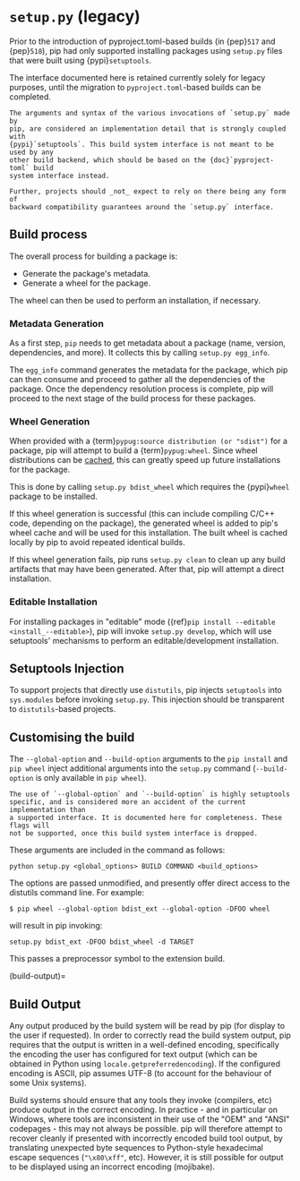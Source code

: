 # `setup.py` (legacy)

Prior to the introduction of pyproject.toml-based builds (in {pep}`517` and
{pep}`518`), pip had only supported installing packages using `setup.py` files
that were built using {pypi}`setuptools`.

The interface documented here is retained currently solely for legacy purposes,
until the migration to `pyproject.toml`-based builds can be completed.

```{caution}
The arguments and syntax of the various invocations of `setup.py` made by
pip, are considered an implementation detail that is strongly coupled with
{pypi}`setuptools`. This build system interface is not meant to be used by any
other build backend, which should be based on the {doc}`pyproject-toml` build
system interface instead.

Further, projects should _not_ expect to rely on there being any form of
backward compatibility guarantees around the `setup.py` interface.
```

## Build process

The overall process for building a package is:

- Generate the package's metadata.
- Generate a wheel for the package.

The wheel can then be used to perform an installation, if necessary.

### Metadata Generation

As a first step, `pip` needs to get metadata about a package (name, version,
dependencies, and more). It collects this by calling `setup.py egg_info`.

The `egg_info` command generates the metadata for the package, which pip can
then consume and proceed to gather all the dependencies of the package. Once
the dependency resolution process is complete, pip will proceed to the next
stage of the build process for these packages.

### Wheel Generation

When provided with a {term}`pypug:source distribution (or "sdist")` for a
package, pip will attempt to build a {term}`pypug:wheel`. Since wheel
distributions can be [cached](wheel-caching), this can greatly speed up future
installations for the package.

This is done by calling `setup.py bdist_wheel` which requires the {pypi}`wheel`
package to be installed.

If this wheel generation is successful (this can include compiling C/C++ code,
depending on the package), the generated wheel is added to pip's wheel cache
and will be used for this installation. The built wheel is cached locally
by pip to avoid repeated identical builds.

If this wheel generation fails, pip runs `setup.py clean` to clean up any build
artifacts that may have been generated. After that, pip will attempt a direct
installation.

### Editable Installation

For installing packages in "editable" mode
({ref}`pip install --editable <install_--editable>`), pip will invoke
`setup.py develop`, which will use setuptools' mechanisms to perform an
editable/development installation.

## Setuptools Injection

To support projects that directly use `distutils`, pip injects `setuptools` into
`sys.modules` before invoking `setup.py`. This injection should be transparent
to `distutils`-based projects.

## Customising the build

The `--global-option` and `--build-option` arguments to the `pip install`
and `pip wheel` inject additional arguments into the `setup.py` command
(`--build-option` is only available in `pip wheel`).

```{attention}
The use of `--global-option` and `--build-option` is highly setuptools
specific, and is considered more an accident of the current implementation than
a supported interface. It is documented here for completeness. These flags will
not be supported, once this build system interface is dropped.
```

These arguments are included in the command as follows:

```
python setup.py <global_options> BUILD COMMAND <build_options>
```

The options are passed unmodified, and presently offer direct access to the
distutils command line. For example:

```{pip-cli}
$ pip wheel --global-option bdist_ext --global-option -DFOO wheel
```

will result in pip invoking:

```
setup.py bdist_ext -DFOO bdist_wheel -d TARGET
```

This passes a preprocessor symbol to the extension build.

(build-output)=

## Build Output

Any output produced by the build system will be read by pip (for display to the
user if requested). In order to correctly read the build system output, pip
requires that the output is written in a well-defined encoding, specifically
the encoding the user has configured for text output (which can be obtained in
Python using `locale.getpreferredencoding`). If the configured encoding is
ASCII, pip assumes UTF-8 (to account for the behaviour of some Unix systems).

Build systems should ensure that any tools they invoke (compilers, etc) produce
output in the correct encoding. In practice - and in particular on Windows,
where tools are inconsistent in their use of the "OEM" and "ANSI" codepages -
this may not always be possible. pip will therefore attempt to recover cleanly
if presented with incorrectly encoded build tool output, by translating
unexpected byte sequences to Python-style hexadecimal escape sequences
(`"\x80\xff"`, etc). However, it is still possible for output to be displayed
using an incorrect encoding (mojibake).
